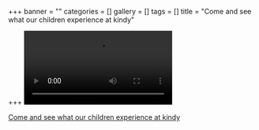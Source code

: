 +++
banner = ""
categories = []
gallery = []
tags = []
title = "Come and see what our children experience at kindy"

+++
<video controls autoplay>
  <source src="https://drive.google.com/file/d/1FRfX1hKV83QS-stYSxzGKnDHAvzIu6Tn/view?usp=sharing" type="video/mp4">
  Your browser does not support this video tag.
</video>

                                                                                          



<a href="https://drive.google.com/file/d/1FRfX1hKV83QS-stYSxzGKnDHAvzIu6Tn/view?usp=sharing"> Come and see what our children experience at kindy</a>